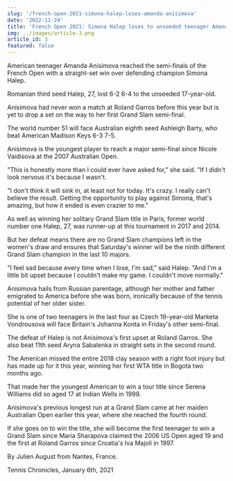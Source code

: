 ```yaml
---
slug: '/french-open-2021-simona-halep-loses-amanda-anisimova'
date: '2022-11-24'
title: 'French Open 2021: Simona Halep loses to unseeded teenager Amanda Anisimova'
img: ../images/article-3.png
article_id: 3
featured: false
---
```


American teenager Amanda Anisimova reached the semi-finals of the French Open with a straight-set win over defending champion Simona Halep.

Romanian third seed Halep, 27, lost 6-2 6-4 to the unseeded 17-year-old.

Anisimova had never won a match at Roland Garros before this year but is yet to drop a set on the way to her first Grand Slam semi-final.

The world number 51 will face Australian eighth seed Ashleigh Barty, who beat American Madison Keys 6-3 7-5.

Anisimova is the youngest player to reach a major semi-final since Nicole Vaidisova at the 2007 Australian Open.

"This is honestly more than I could ever have asked for," she said. "If I didn't look nervous it's because I wasn't.

"I don't think it will sink in, at least not for today. It's crazy. I really can't believe the result. Getting the opportunity to play against Simona, that's amazing, but how it ended is even crazier to me."

As well as winning her solitary Grand Slam title in Paris, former world number one Halep, 27, was runner-up at this tournament in 2017 and 2014.

But her defeat means there are no Grand Slam champions left in the women's draw and ensures that Saturday's winner will be the ninth different Grand Slam champion in the last 10 majors.

"I feel sad because every time when I lose, I'm sad," said Halep. "And I'm a little bit upset because I couldn't make my game. I couldn't move normally."

Anisimova hails from Russian parentage, although her mother and father emigrated to America before she was born, ironically because of the tennis potential of her older sister.

She is one of two teenagers in the last four as Czech 19-year-old Marketa Vondrousova will face Britain's Johanna Konta in Friday's other semi-final.

The defeat of Halep is not Anisimova's first upset at Roland Garros. She also beat 11th seed Aryna Sabalenka in straight sets in the second round.

The American missed the entire 2018 clay season with a right foot injury but has made up for it this year, winning her first WTA title in Bogota two months ago.

That made her the youngest American to win a tour title since Serena Williams did so aged 17 at Indian Wells in 1999.

Anisimova's previous longest run at a Grand Slam came at her maiden Australian Open earlier this year, where she reached the fourth round.

If she goes on to win the title, she will become the first teenager to win a Grand Slam since Maria Sharapova claimed the 2006 US Open aged 19 and the first at Roland Garros since Croatia's Iva Majoli in 1997.

By Julien August from Nantes, France.

Tennis Chronicles, January 6th, 2021
